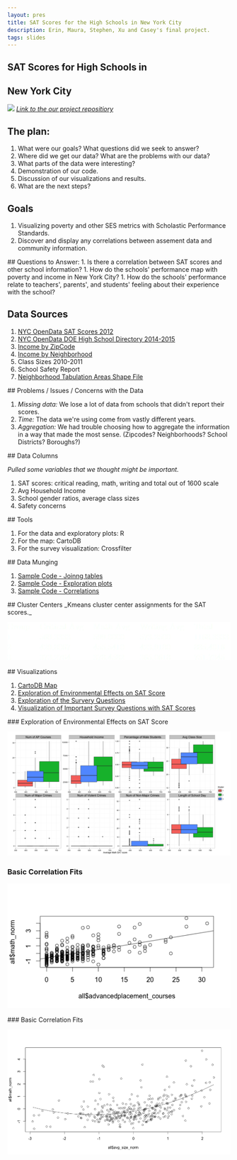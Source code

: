 ```yaml
---
layout: pres
title: SAT Scores for the High Schools in New York City
description: Erin, Maura, Stephen, Xu and Casey's final project. 
tags: slides
---
```


<section>

## SAT Scores for High Schools in 
## New York City
![](http://www.gogeometry.com/gmat/word_cloud_sat_255.gif)
_[Link to the our project repositiory](https://github.com/eringrand/edavproj)_
</section>


<section>

## The plan:  

1. What were our goals?  What questions did we seek to answer? 
1. Where did we get our data? What are the problems with our data?
1. What parts of the data were interesting?
1. Demonstration of our code.
1. Discussion of our visualizations and results. 
1. What are the next steps?

</section>


<section>
<section>

## Goals
1. Visualizing poverty and other SES metrics with Scholastic Performance Standards.
1. Discover and display any correlations between assement data and community information. 

</section>

<section>
## Questions to Answer: 
1. Is there a correlation between SAT scores and other school information?
1. How do the schools' performance map with poverty and income in New York City?
1. How do the schools' performance relate to teachers', parents', and students' feeling about their experience with the school? 

</section>
</section>



<section>
<section>

## Data Sources 

1. [NYC OpenData SAT Scores 2012](https://data.cityofnewyork.us/Education/SAT-Results/f9bf-2cp4)
1. [NYC OpenData DOE High School Directory 2014-2015](https://data.cityofnewyork.us/Education/DOE-High-School-Directory-2014-2015/n3p6-zve2)
1. [Income by ZipCode](http://zipatlas.com/us/city-comparison/median-household-income.html)
1. [Income by Neighborhood](http://furmancenter.org/research/sonychan/2013-state-of-new-york-citys-housing-and-neighborhoods-report)
1. Class Sizes 2010-2011
1. School Safety Report
1. [Neighborhood Tabulation Areas Shape File](http://www.nyc.gov/html/dcp/html/bytes/dwn_nynta.shtml)

</section>

<section>
## Problems / Issues / Concerns with the Data

1. _Missing data:_ We lose a lot of data from schools that didn't report their scores.
1. _Time:_ The data we're using come from vastly different years.  
1. _Aggregation:_ We had trouble choosing how to aggregate the information in a way that made the most sense. (Zipcodes? Neighborhoods? School Districts? Boroughs?)

</section>


<section>
## Data Columns

_Pulled some variables that we thought might be important._

1. SAT scores: critical reading, math, writing and total out of 1600 scale
1. Avg Household Income
1. School gender ratios, average class sizes
1. Safety concerns

</section>

<section>
## Tools

1. For the data and exploratory plots: R
2. For the map: CartoDB
3. For the survey visualization: Crossfilter

</section>

<section>
## Data Munging

1. [Sample Code - Joinng tables](https://github.com/eringrand/edavproj/blob/master/scripts/join.R)
1. [Sample Code - Exploration plots](https://github.com/eringrand/edavproj/blob/master/scripts/pairsplot.R) 
1. [Sample Code - Correlations](https://github.com/eringrand/edavproj/blob/master/scripts/correlation.R)

</section>

<section>
## Cluster Centers 
_Kmeans cluster center assignments for the SAT scores._

![](https://raw.githubusercontent.com/eringrand/edavproj/master/slides/table.png)

</section>

</section>


<section>
## Visualizations

1. [CartoDB Map](https://stephenra.cartodb.com/viz/128259f8-eedf-11e4-9692-0e018d66dc29/embed_map)
1. [Exploration of Environmental Effects on SAT Score](https://raw.githubusercontent.com/eringrand/edavproj/master/slides/boxplots.png)
1. [Exploration of the Survery Questions](https://github.com/eringrand/edavproj/blob/master/data/2013nycschoolsurvey/survey_analysis.Rmd)
1. [Visualization of Important Survey Questions with SAT Scores](https://github.com/eringrand/edavproj/blob/master/crossfilter/index.html)

</section>

<section>

<section>
### Exploration of Environmental Effects on SAT Score

![](https://raw.githubusercontent.com/eringrand/edavproj/master/slides/boxplots.png)
</section>

<section>

### Basic Correlation Fits

![](https://raw.githubusercontent.com/eringrand/edavproj/master/slides/apclasses.png)
</section>

<section>
### Basic Correlation Fits

![](https://raw.githubusercontent.com/eringrand/edavproj/master/slides/avgsize.png)
</section>
</section>
